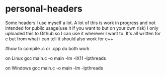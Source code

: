 # personal-headers
Some headers I use myself a lot. A lot of this is work in progress and not intended for public usage(use it if you want to but on your own risk)  I only uploaded this to Github so I can use it wherever I want to. It's all written for c but from what i can tell it should also work for c++

#how to compile
.c or .cpp do both work

on Linux
gcc main.c -o main -lm -lX11 -lpthreads

on Windows
gcc main.c -o main -lm -lpthreads
